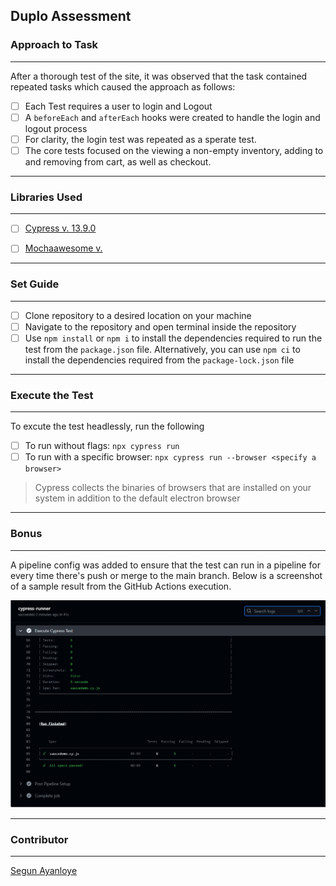 ## Duplo Assessment

### Approach to Task
---

After a thorough test of the site, it was observed that the task contained repeated tasks which caused the approach as follows:

- [ ] Each Test requires a user to login and Logout 
- [ ] A `beforeEach` and `afterEach` hooks were created to handle the login and logout process
- [ ] For clarity, the login test was repeated as a sperate test.
- [ ] The core tests focused on the viewing a non-empty inventory, adding to and removing from cart, as well as checkout.

---

### Libraries Used
---

- [ ] [Cypress v. 13.9.0](https://www.npmjs.com/package/cypress)

- [ ] [Mochaawesome v.]()

---

### Set Guide
---

- [ ] Clone repository to a desired location on your machine
- [ ] Navigate to the repository and open terminal inside the repository
- [ ] Use `npm install` or `npm i` to install the dependencies required to run the test from the `package.json` file. Alternatively, you can use `npm ci` to install the dependencies required from the `package-lock.json` file

---

### Execute the Test
---

To excute the test headlessly, run the following

- [ ] To run without flags: `npx cypress run`
- [ ] To run with a specific browser: `npx cypress run --browser <specify a browser>`
> Cypress collects the binaries of browsers that are installed on your system in addition to the    default electron browser


---
### Bonus

---

A pipeline config was added to ensure that the test can run in a pipeline for every time there's push or merge to the main branch. Below is a screenshot of a sample result from the GitHub Actions execution.

![](pipeline-result.png)

---

### Contributor
---
[Segun Ayanloye]()
